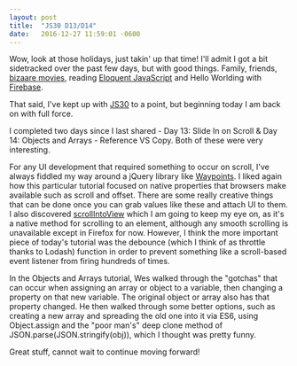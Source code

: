 ```yaml
---
layout: post
title:  "JS30 D13/D14"
date:   2016-12-27 11:59:01 -0600
---
```


Wow, look at those holidays, just takin' up that time! I'll admit I got a bit sidetracked over the past few days, but with good things. Family, friends, [bizaare movies](http://www.imdb.com/title/tt3464902/), reading [Eloquent JavaScript](http://eloquentjavascript.net/) and Hello Worlding with [Firebase](https://friendlychat-7e68a.firebaseapp.com/). 

That said, I've kept up with [JS30](https://javascript30.com/) to a point, but beginning today I am back on with full force. 

I completed two days since I last shared - Day 13: Slide In on Scroll &amp; Day 14: Objects and Arrays - Reference VS Copy. Both of these were very interesting.

For any UI development that required something to occur on scroll, I've always fiddled my way around a jQuery library like [Waypoints](http://imakewebthings.com/waypoints/). I liked again how this particular tutorial focused on native properties that browsers make available such as scroll and offset. There are some really creative things that can be done once you can grab values like these and attach UI to them. I also discovered [scrollIntoView](https://developer.mozilla.org/en-US/docs/Web/API/Element/scrollIntoView) which I am going to keep my eye on, as it's a native method for scrolling to an element, although any smooth scrolling is unavailable except in Firefox for now. However, I think the more important piece of today's tutorial was the debounce (which I think of as throttle thanks to Lodash) function in order to prevent something like a scroll-based event listener from firing hundreds of times.

In the Objects and Arrays tutorial, Wes walked through the "gotchas" that can occur when assigning an array or object to a variable, then changing a property on that new variable. The original object or array also has that property changed. He then walked through some better options, such as creating a new array and spreading the old one into it via ES6, using Object.assign and the "poor man's" deep clone method of JSON.parse(JSON.stringify(obj)), which I thought was pretty funny.

Great stuff, cannot wait to continue moving forward!